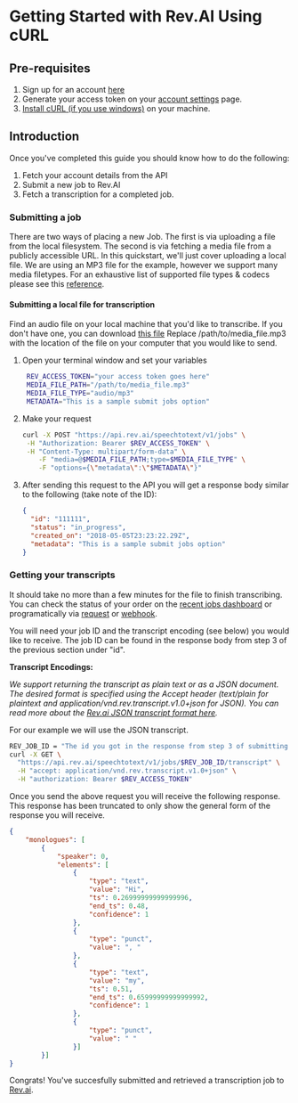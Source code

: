 # Getting Started with Rev.AI Using cURL

## Pre-requisites 

1. Sign up for an account [here](https://www.rev.ai/account/auth/signup)
2. Generate your access token on your [account settings](https://www.rev.ai/settings) page.
3. [Install cURL (if you use windows)](https://stackoverflow.com/questions/9507353/how-do-i-install-and-use-curl-on-windows) on your machine.

## Introduction

Once you've completed this guide you should know how to do the following:

1. Fetch your account details from the API
2. Submit a new job to Rev.AI
3. Fetch a transcription for a completed job.

### Submitting a job

There are two ways of placing a new Job. The first is via uploading a file from the local filesystem. The second is via fetching a media file from a publicly accessible URL. In this quickstart, we'll just cover uploading a local file. We are using an MP3 file for the example, however we support many media filetypes. For an exhaustive list of supported file types & codecs please see this [reference](supported_codecs.md). 

#### Submitting a local file for transcription

Find an audio file on your local machine that you'd like to transcribe. If you don't have one, you can download [this file](https://support.rev.com/hc/en-us/article_attachments/200043975/FTC_Sample_1_-_Single.mp3) Replace /path/to/media_file.mp3 with the location of the file on your computer that you would like to send.

1. Open your terminal window and set your variables

   ```sh
    REV_ACCESS_TOKEN="your access token goes here" 
    MEDIA_FILE_PATH="/path/to/media_file.mp3"
    MEDIA_FILE_TYPE="audio/mp3"
    METADATA="This is a sample submit jobs option"
   ```

2. Make your request

   ```sh
   curl -X POST "https://api.rev.ai/speechtotext/v1/jobs" \
    -H "Authorization: Bearer $REV_ACCESS_TOKEN" \
    -H "Content-Type: multipart/form-data" \
       -F "media=@$MEDIA_FILE_PATH;type=$MEDIA_FILE_TYPE" \
       -F "options={\"metadata\":\"$METADATA\"}"
   ```

3. After sending this request to the API you will get a response body similar to the following (take note of the ID):

   ```json
   {
     "id": "111111",
     "status": "in_progress",
     "created_on": "2018-05-05T23:23:22.29Z",
     "metadata": "This is a sample submit jobs option"
   }
   ```

###  

### Getting your transcripts

It should take no more than a few minutes for the file to finish transcribing. You can check the status of your order on the [recent jobs dashboard](https://rev.ai/jobs) or programatically via [request](https://www.rev.ai/docs#operation/GetJobById) or [webhook](https://www.rev.ai/docs#section/Webhooks).

You will need your job ID and the transcript encoding (see below) you would like to receive. The job ID can be found in the response body from step 3 of the previous section under "id". 

**Transcript Encodings:**

*We support returning the transcript as plain text or as a JSON document. The desired format is specified using the Accept header (text/plain for plaintext and application/vnd.rev.transcript.v1.0+json for JSON). You can read more about the [Rev.ai JSON transcript format here](https://www.rev.ai/docs#operation/GetTranscriptById).*

For our example we will use the JSON transcript.

```sh
REV_JOB_ID = "The id you got in the response from step 3 of submitting the file"
curl -X GET \
  "https://api.rev.ai/speechtotext/v1/jobs/$REV_JOB_ID/transcript" \
  -H "accept: application/vnd.rev.transcript.v1.0+json" \
  -H "authorization: Bearer $REV_ACCESS_TOKEN"
```

Once you send the above request you will receive the following response. This response has been truncated to only show the general form of the response you will receive.

```json
{
    "monologues": [
        {
            "speaker": 0,
            "elements": [
                {
                    "type": "text",
                    "value": "Hi",
                    "ts": 0.26999999999999996,
                    "end_ts": 0.48,
                    "confidence": 1
                },
                {
                    "type": "punct",
                    "value": ", "
                },
                {
                    "type": "text",
                    "value": "my",
                    "ts": 0.51,
                    "end_ts": 0.65999999999999992,
                    "confidence": 1
                },
                {
                    "type": "punct",
                    "value": " "
                }]
        }]
}
```

Congrats! You've succesfully submitted and retrieved a transcription job to [Rev.ai](https://www.rev.ai).
